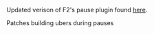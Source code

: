 Updated verison of F2's pause plugin found [here](https://github.com/F2/F2s-sourcemod-plugins/tree/master/pause).

Patches building ubers during pauses